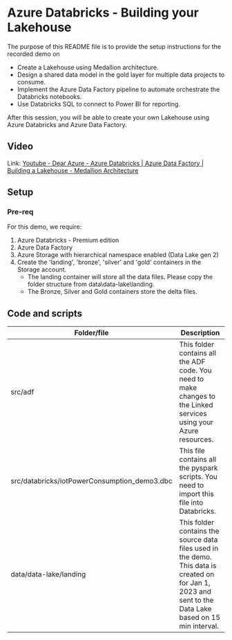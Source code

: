 # Azure Databricks - Building your Lakehouse
The purpose of this README file is to provide the setup instructions for the recorded demo on

   * Create a Lakehouse using Medallion architecture.
   * Design a shared data model in the gold layer for multiple data projects to consume.
   * Implement the Azure Data Factory pipeline to automate orchestrate the Databricks notebooks.
   * Use Databricks SQL to connect to Power BI for reporting.

After this session, you will be able to create your own Lakehouse using Azure Databricks and Azure Data Factory.

## Video
Link: [Youtube - Dear Azure - Azure Databricks | Azure Data Factory | Building a Lakehouse - Medallion Architecture](https://youtu.be/_zKHLjDfXes?list=PLd5EI5E5dBo5Pj2v10QN_orpbY7QBYQxF) 

## Setup
### Pre-req
For this demo, we require: 
1. Azure Databricks - Premium edition
1. Azure Data Factory
1. Azure Storage with hierarchical namespace enabled (Data Lake gen 2)
1. Create the 'landing', 'bronze', 'silver' and 'gold' containers in the Storage account.
    - The landing container will store all the data files. Please copy the folder structure from data\data-lake\landing\.
    - The Bronze, Silver and Gold containers store the delta files. 

## Code and scripts
| Folder/file | Description |
| --- | --- |
| src/adf | This folder contains all the ADF code. You need to make changes to the Linked services using your Azure resources. | 
| src/databricks/iotPowerConsumption_demo3.dbc | This file contains all the pyspark scripts. You need to import this file into Databricks. |
| data/data-lake/landing | This folder contains the source data files used in the demo. This data is created on for Jan 1, 2023 and sent to the Data Lake based on 15 min interval. |
